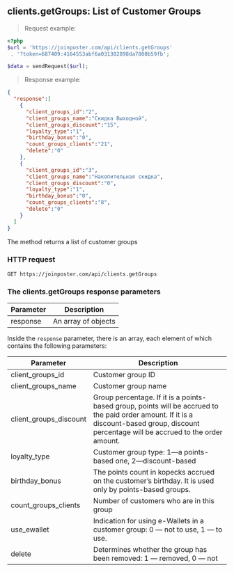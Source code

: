 ## clients.getGroups: List of Customer Groups

> Request example:

```php
<?php
$url = 'https://joinposter.com/api/clients.getGroups'
 . '?token=687409:4164553abf6a031302898da7800b59fb';

$data = sendRequest($url);
```

> Response example:

```json
{  
  "response":[  
    {  
      "client_groups_id":"2",
      "client_groups_name":"Скидка Выходной",
      "client_groups_discount":"15",
      "loyalty_type":"1",
      "birthday_bonus":"0",
      "count_groups_clients":"21",
      "delete":"0"
    },
    {  
      "client_groups_id":"3",
      "client_groups_name":"Накопительная скидка",
      "client_groups_discount":"0",
      "loyalty_type":"1",
      "birthday_bonus":"0",
      "count_groups_clients":"8",
      "delete":"0"
    }
  ]
}
```

The method returns a list of customer groups

### HTTP request

`GET https://joinposter.com/api/clients.getGroups`

### The clients.getGroups response parameters

Parameter | Description
--------- | -----------
response | An array of objects

Inside the `response` parameter, there is an array, each element of which contains the following parameters:

Parameter | Description
--------- | -----------
client_groups_id | Customer group ID
client_groups_name | Customer group name
client_groups_discount | Group percentage. If it is a points-based group, points will be accrued to the paid order amount. If it is a discount-based group, discount percentage will be accrued to the order amount.
loyalty_type | Customer group type: 1—a points-based one, 2—discount-based
birthday_bonus | The points count in kopecks accrued on the customer’s birthday. It is used only by points-based groups.
count_groups_clients | Number of customers who are in this group
use_ewallet | Indication for using e-Wallets in a customer group: 0 — not to use, 1 — to use.
delete | Determines whether the group has been removed: 1 — removed, 0 — not

